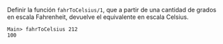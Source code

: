 Definir la función ```fahrToCelsius/1```, que a partir de una cantidad de grados en escala Fahrenheit, devuelve el equivalente en escala Celsius.

```
Main> fahrToCelsius 212
100
```

